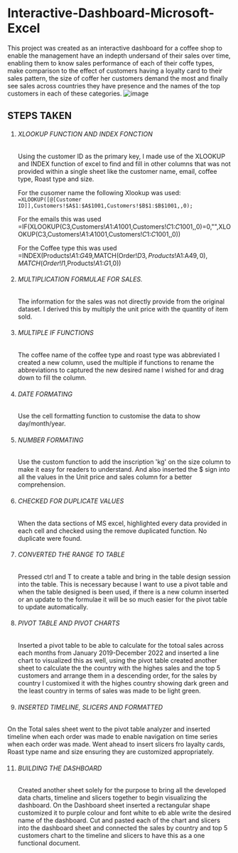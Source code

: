# Interactive-Dashboard-Microsoft-Excel
This project was created as an interactive dashboard for a coffee shop to enable the management have an indepth undersand of their sales over time, enabling them to know sales performance of each of their coffe types, make comparison to the effect of customers having a loyalty card to their sales pattern, the size of coffer her customers demand the most and finally see sales across countries they have presence and the names of the top customers in each of these categories. 
![image](https://github.com/ChimaJerry/Interactive-Dashboard-Microsoft-Excel/assets/132655711/5723395f-6c6a-4eb0-92c7-08deb12c816b)


## STEPS TAKEN
1. ###### XLOOKUP FUNCTION AND INDEX FONCTION
    Using the customer ID as the primary key, I made use of the XLOOKUP and INDEX function of excel to find and fill in other columns that was not provided within a single sheet like the customer name, email, coffee type, Roast type and size.
   
   For the cusomer name the  following Xlookup was used:
   ```=XLOOKUP([@[Customer ID]],Customers!$A$1:$A$1001,Customers!$B$1:$B$1001,,0);```
   
   For the emails this was used =IF(XLOOKUP(C3,Customers!$A$1:$A$1001,Customers!$C$1:$C$1001,,0)=0,"",XLOOKUP(C3,Customers!$A$1:$A$1001,Customers!$C$1:$C$1001,,0))

   For the Coffee type this was used =INDEX(Products!$A$1:$G$49,MATCH(Order!$D3,Products!$A$1:$A$49,0),MATCH(Order!I$1,Products!$A$1:$G$1,0))
3. ###### MULTIPLICATION FORMULAE FOR SALES.
   The information for the sales was not directly provide from the original dataset. I derived this by multiply the unit price with the quantity of item sold.
4. ###### MULTIPLE IF FUNCTIONS
   The coffee name of the coffee type and roast type was abbreviated I created a new column, used the multiple if functions to rename the abbreviations to captured the new desired name I wished for and drag down to fill the column. 
5. ###### DATE FORMATING
    Use the cell formatting function to customise the data to show day/month/year.
6. ###### NUMBER FORMATING
   Use the custom function to add the inscription 'kg' on the size column to make it easy for readers to understand. And also inserted the $ sign into all the values in the Unit price and sales  column for a better comprehension.
7. ###### CHECKED FOR DUPLICATE VALUES
   When the data sections of MS excel, highlighted  every data provided in each cell and checked using the remove duplicated function. No duplicate were found.
8. ###### CONVERTED THE RANGE TO TABLE
   Pressed ctrl and T to create a table and bring in the table design session into the table. This is necessary because I want to use a pivot table and when the table designed is been used, if there is a new column inserted or an update to the formulae it will be so 
   much easier for the pivot table to update automatically.
9. ###### PIVOT TABLE AND PIVOT CHARTS
   Inserted a pivot table to be able to calculate for the totoal sales across each months from January 2019-December 2022 and inserted a line chart to visualized this as well, using the pivot table created 
   another sheet to calculate the the country with the highes sales 
   and the top 5 customers and arrange them in a descending order, for the  sales by country I customixed it with the highes country showing dark green and the least country in terms of sales was made to be light 
   green.
10. ###### INSERTED TIMELINE, SLICERS AND FORMATTED
   On the Total sales sheet went to the pivot table analyzer and inserted timeline when each order was made to enable navigation on time series when each order was made. Went ahead to insert slicers fro layalty 
   cards, Roast type name and size ensuring they are customized appropriately.
   
11. ###### BUILDING THE DASHBOARD
    Created another sheet solely for the purpose to bring all the developed data charts, timeline and slicers together to begin visualizing the dashboard. On the Dashboard sheet inserted a rectangular shape 
    customized it to purple colour and font white to eb able write 
    the desired name of the dashboard. Cut and pasted each of the chart and slicers into the dashboard sheet and connected the sales by country and top 5 customers chart to the timeline and slicers to have this 
    as a one functional document.








